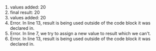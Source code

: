 1. values added: 20
2. final result: 20
3. values added: 20
4. Error. In line 13, result is being used outside of the code block it was declared in.
5. Error. In line 7, we try to assign a new value to result which we can't.
6. Error. In line 13, result is being used outside of the code block it was declared in.

